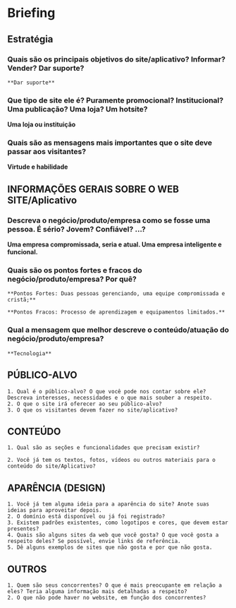 # Briefing

## Estratégia

### Quais são os principais objetivos do site/aplicativo? Informar? Vender? Dar suporte?

    **Dar suporte**

### Que tipo de site ele é? Puramente promocional? Institucional? Uma publicação? Uma loja? Um hotsite?

 **Uma loja ou instituição**

### Quais são as mensagens mais importantes que o site deve passar aos visitantes? 

 **Virtude e habilidade**
 
## INFORMAÇÕES GERAIS SOBRE O WEB SITE/Aplicativo 

### Descreva o negócio/produto/empresa como se fosse uma pessoa. É sério? Jovem? Confiável? ...?

 **Uma empresa compromissada, seria e atual. Uma empresa inteligente e funcional.**

### Quais são os pontos fortes e fracos do negócio/produto/empresa? Por quê?

    **Pontos Fortes: Duas pessoas gerenciando, uma equipe compromissada e cristã;**
   
    **Pontos Fracos: Processo de aprendizagem e equipamentos limitados.**

### Qual a mensagem que melhor descreve o conteúdo/atuação do negócio/produto/empresa?

    **Tecnologia**  
 
## PÚBLICO-ALVO

    1. Qual é o público-alvo? O que você pode nos contar sobre ele? Descreva interesses, necessidades e o que mais souber a respeito.
    2. O que o site irá oferecer ao seu público-alvo?
    3. O que os visitantes devem fazer no site/aplicativo?

## CONTEÚDO 
    1. Qual são as seções e funcionalidades que precisam existir? 
    
    2. Você já tem os textos, fotos, vídeos ou outros materiais para o conteúdo do site/Aplicativo? 
 
## APARÊNCIA (DESIGN)

    1. Você já tem alguma ideia para a aparência do site? Anote suas ideias para aproveitar depois. 
    2. O domínio está disponível ou já foi registrado? 
    3. Existem padrões existentes, como logotipos e cores, que devem estar presentes? 
    4. Quais são alguns sites da web que você gosta? O que você gosta a respeito deles? Se possível, envie links de referência. 
    5. Dê alguns exemplos de sites que não gosta e por que não gosta. 
 
## OUTROS

    1. Quem são seus concorrentes? O que é mais preocupante em relação a eles? Teria alguma informação mais detalhadas a respeito?
    2. O que não pode haver no website, em função dos concorrentes?
